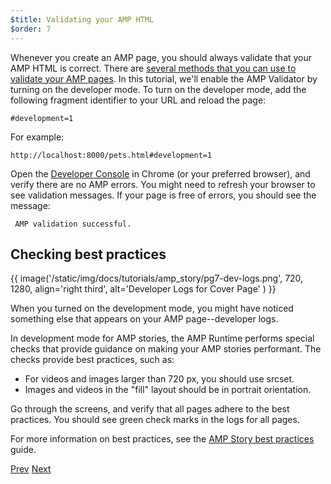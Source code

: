 ```yaml
---
$title: Validating your AMP HTML 
$order: 7
---
```


Whenever you create an AMP page, you should always validate that your AMP HTML is correct. There are [several methods that you can use to validate your AMP pages](/docs/guides/validate.html).  In this tutorial, we'll enable the AMP Validator by turning on the developer mode.  To turn on the developer mode, add the following fragment identifier to your URL and reload the page:

```text
#development=1
```

For example:

```text
http://localhost:8000/pets.html#development=1 
```

Open the [Developer Console](https://developer.chrome.com/devtools/docs/console) in Chrome (or your preferred browser), and verify there are no AMP errors. You might need to refresh your browser to see validation messages. If your page is free of errors, you should see the message:

```text
 AMP validation successful.
```

## Checking best practices

{{ image('/static/img/docs/tutorials/amp_story/pg7-dev-logs.png', 720, 1280, align='right third', alt='Developer Logs for Cover Page'  ) }}

When you turned on the development mode, you might have noticed something else that appears on your AMP page--developer logs.

In development mode for AMP stories, the AMP Runtime performs special checks that provide guidance on making your AMP stories performant.  The checks provide best practices, such as:

* For videos and images larger than 720 px, you should use srcset.
* Images and videos in the "fill" layout should be in portrait orientation.

Go through the screens, and verify that all pages adhere to the best practices. You should see green check marks in the logs for all pages.

For more information on best practices, see the [AMP Story best practices](/docs/guides/amp_story_best_practices.html) guide.



<div class="prev-next-buttons">
  <a class="button prev-button" href="/docs/tutorials/visual_story/create_bookend.html"><span class="arrow-prev">Prev</span></a>
  <a class="button next-button" href="/docs/tutorials/visual_story/congratulations.html"><span class="arrow-next">Next</span></a>
</div>
